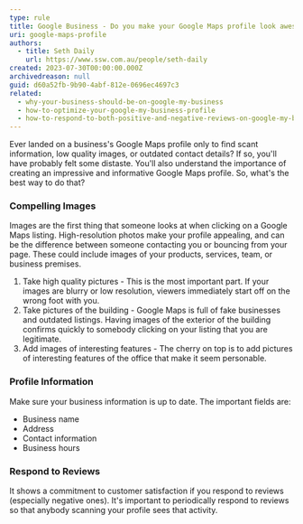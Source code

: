 ```yaml
---
type: rule
title: Google Business - Do you make your Google Maps profile look awesome?
uri: google-maps-profile
authors:
  - title: Seth Daily
    url: https://www.ssw.com.au/people/seth-daily
created: 2023-07-30T00:00:00.000Z
archivedreason: null
guid: d60a52fb-9b90-4abf-812e-0696ec4697c3
related:
  - why-your-business-should-be-on-google-my-business
  - how-to-optimize-your-google-my-business-profile
  - how-to-respond-to-both-positive-and-negative-reviews-on-google-my-business
---
```


Ever landed on a business's Google Maps profile only to find scant information, low quality images, or outdated contact details? If so, you'll have probably felt some distaste. You'll also understand the importance of creating an impressive and informative Google Maps profile. So, what's the best way to do that?

<!--endintro-->

### Compelling Images

Images are the first thing that someone looks at when clicking on a Google Maps listing. High-resolution photos make your profile appealing, and can be the difference between someone contacting you or bouncing from your page. These could include images of your products, services, team, or business premises.

1. Take high quality pictures - This is the most important part. If your images are blurry or low resolution, viewers immediately start off on the wrong foot with you.
2. Take pictures of the building - Google Maps is full of fake businesses and outdated listings. Having images of the exterior of the building confirms quickly to somebody clicking on your listing that you are legitimate.
3. Add images of interesting features - The cherry on top is to add pictures of interesting features of the office that make it seem personable.

### Profile Information

Make sure your business information is up to date. The important fields are:

* Business name
* Address
* Contact information
* Business hours

### Respond to Reviews

It shows a commitment to customer satisfaction if you respond to reviews (especially negative ones). It's important to periodically respond to reviews so that anybody scanning your profile sees that activity.
